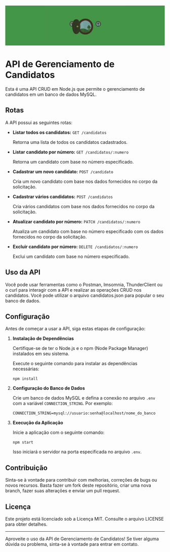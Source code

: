 ![terra-media](./utils//CRUD-Urna-eletronica.svg)

# API de Gerenciamento de Candidatos

Esta é uma API CRUD em Node.js que permite o gerenciamento de candidatos em um banco de dados MySQL.

## Rotas

A API possui as seguintes rotas:

- **Listar todos os candidatos:** `GET /candidatos`

   Retorna uma lista de todos os candidatos cadastrados.

- **Listar candidato por número:** `GET /candidatos/:numero`

   Retorna um candidato com base no número especificado.

- **Cadastrar um novo candidato:** `POST /candidato`

   Cria um novo candidato com base nos dados fornecidos no corpo da solicitação.

- **Cadastrar vários candidatos:** `POST /candidatos`

   Cria vários candidatos com base nos dados fornecidos no corpo da solicitação.

- **Atualizar candidato por número:** `PATCH /candidatos/:numero`

   Atualiza um candidato com base no número especificado com os dados fornecidos no corpo da solicitação.

- **Excluir candidato por número:** `DELETE /candidatos/:numero`

   Exclui um candidato com base no número especificado.

## Uso da API

Você pode usar ferramentas como o Postman, Imsomnia, ThunderClient ou o curl para interagir com a API e realizar as operações CRUD nos candidatos. Você pode utilizar o arquivo candidatos.json para popular o seu banco de dados.


## Configuração

Antes de começar a usar a API, siga estas etapas de configuração:

1. **Instalação de Dependências**

   Certifique-se de ter o Node.js e o npm (Node Package Manager) instalados em seu sistema.

   Execute o seguinte comando para instalar as dependências necessárias:

   ```
   npm install
   ```

2. **Configuração do Banco de Dados**

   Crie um banco de dados MySQL e defina a conexão no arquivo `.env` com a variável `CONNECTION_STRING`. Por exemplo:

   ```
   CONNECTION_STRING=mysql://usuario:senha@localhost/nome_do_banco
   ```

3. **Execução da Aplicação**

   Inicie a aplicação com o seguinte comando:

   ```
   npm start
   ```

   Isso iniciará o servidor na porta especificada no arquivo `.env`.

## Contribuição

Sinta-se à vontade para contribuir com melhorias, correções de bugs ou novos recursos. Basta fazer um fork deste repositório, criar uma nova branch, fazer suas alterações e enviar um pull request.

## Licença

Este projeto está licenciado sob a Licença MIT. Consulte o arquivo LICENSE para obter detalhes.

---
Aproveite o uso da API de Gerenciamento de Candidatos! Se tiver alguma dúvida ou problema, sinta-se à vontade para entrar em contato.
